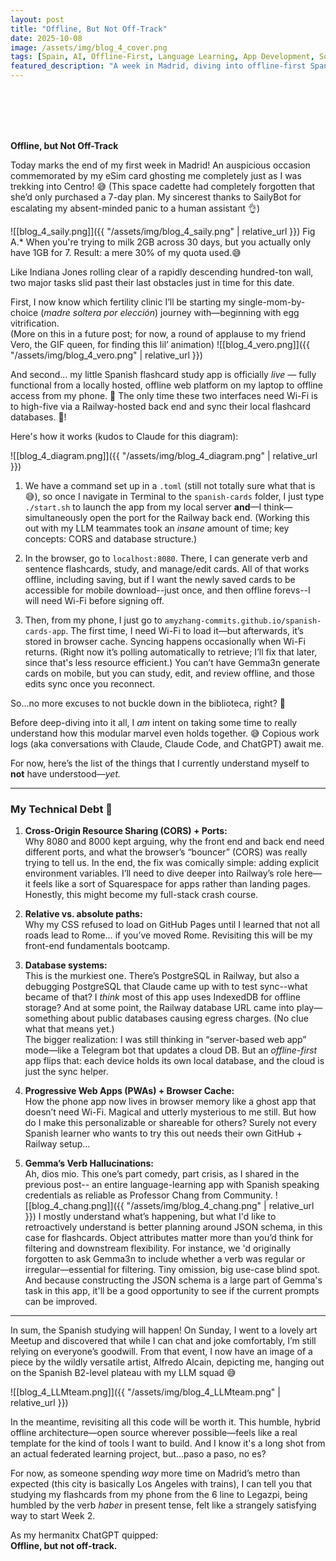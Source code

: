 ```yaml
---
layout: post
title: "Offline, But Not Off-Track"
date: 2025-10-08
image: /assets/img/blog_4_cover.png
tags: [Spain, AI, Offline-First, Language Learning, App Development, Solo-Motherhood]
featured_description: "A week in Madrid, diving into offline-first Spanish learning, LLM-powered flashcards, and the messy, magical architecture of a personal tech-meets-language experiment."
---
```


<br>
<br>
<br>
<br>

**Offline, but Not Off-Track**

Today marks the end of my first week in Madrid! An auspicious occasion commemorated by my eSim card ghosting me completely just as I was trekking into Centro! 😅 (This space cadette had completely forgotten that she’d only purchased a 7-day plan. My sincerest thanks to SailyBot for escalating my absent-minded panic to a human assistant 👌)

![[blog_4_saily.png]]({{ "/assets/img/blog_4_saily.png" | relative_url }})
Fig A.* When you're trying to milk 2GB across 30 days, but you actually only have 1GB for 7. Result: a mere 30% of my quota used.😅

Like Indiana Jones rolling clear of a rapidly descending hundred-ton wall, two major tasks slid past their last obstacles just in time for this date.

First, I now know which fertility clinic I’ll be starting my single-mom-by-choice (_madre soltera por elección_) journey with—beginning with egg vitrification.  
(More on this in a future post; for now, a round of applause to my friend Vero, the GIF queen, for finding this lil’ animation)
![[blog_4_vero.png]]({{ "/assets/img/blog_4_vero.png" | relative_url }})

And second… my little Spanish flashcard study app is officially _live_ — fully functional from a locally hosted, offline web platform on my laptop to offline access from my phone. 🤯 The only time these two interfaces need Wi-Fi is to high-five via a Railway-hosted back end and sync their local flashcard databases. 🙌!

Here's how it works (kudos to Claude for this diagram):

![[blog_4_diagram.png]]({{ "/assets/img/blog_4_diagram.png" | relative_url }})

1. We have a command set up in a `.toml` (still not totally sure what that is 😅), so once I navigate in Terminal to the `spanish-cards` folder, I just type `./start.sh` to launch the app from my local server **and**—I think—simultaneously open the port for the Railway back end. (Working this out with my LLM teammates took an _insane_ amount of time; key concepts: CORS and database structure.)
    
2. In the browser, go to `localhost:8080`. There, I can generate verb and sentence flashcards, study, and manage/edit cards. All of that works offline, including saving, but if I want the newly saved cards to be accessible for mobile download--just once, and then offline forevs--I will need Wi-Fi before signing off.
    
3. Then, from my phone, I just go to `amyzhang-commits.github.io/spanish-cards-app`. The first time, I need Wi-Fi to load it—but afterwards, it’s stored in browser cache. Syncing happens occasionally when Wi-Fi returns. (Right now it’s polling automatically to retrieve; I’ll fix that later, since that's less resource efficient.) You can’t have Gemma3n generate cards on mobile, but you can study, edit, and review offline, and those edits sync once you reconnect.
    

So...no more excuses to not buckle down in the biblioteca, right? 🫣

Before deep-diving into it all, I *am* intent on taking some time to really understand how this modular marvel even holds together. 😅 Copious work logs (aka conversations with Claude, Claude Code, and ChatGPT) await me. 

For now, here’s the list of the things that I currently understand myself to **not** have understood—_yet._

---

### My Technical Debt 💸

1) **Cross-Origin Resource Sharing (CORS) + Ports:**  
Why 8080 and 8000 kept arguing, why the front end and back end need different ports, and what the browser’s “bouncer” (CORS) was really trying to tell us. In the end, the fix was comically simple: adding explicit environment variables. I’ll need to dive deeper into Railway’s role here—it feels like a sort of Squarespace for apps rather than landing pages. Honestly, this might become my full-stack crash course.

2) **Relative vs. absolute paths:**  
Why my CSS refused to load on GitHub Pages until I learned that not all roads lead to Rome… if you’ve moved Rome. Revisiting this will be my front-end fundamentals bootcamp.

3) **Database systems:**  
This is the murkiest one. There’s PostgreSQL in Railway, but also a debugging PostgreSQL that Claude came up with to test sync--what became of that? I _think_ most of this app uses IndexedDB for offline storage? And at some point, the Railway database URL came into play—something about public databases causing egress charges. (No clue what that means yet.)  
The bigger realization: I was still thinking in “server-based web app” mode—like a Telegram bot that updates a cloud DB. But an _offline-first_ app flips that: each device holds its own local database, and the cloud is just the sync helper. 

4) **Progressive Web Apps (PWAs) + Browser Cache:**  
How the phone app now lives in browser memory like a ghost app that doesn’t need Wi-Fi. Magical and utterly mysterious to me still. But how do I make this personalizable or shareable for others? Surely not every Spanish learner who wants to try this out needs their own GitHub + Railway setup…

5) **Gemma’s Verb Hallucinations:**  
Ah, dios mio. This one’s part comedy, part crisis, as I shared in the previous post-- an entire language-learning app with Spanish speaking credentials as reliable as Professor Chang from Community. 
![[blog_4_chang.png]]({{ "/assets/img/blog_4_chang.png" | relative_url }})
I mostly understand what’s happening, but what I'd like to retroactively understand is better planning around JSON schema, in this case for flashcards. Object attributes matter more than you’d think for filtering and downstream flexibility. For instance, we 'd originally forgotten to ask Gemma3n to include whether a verb was regular or irregular—essential for filtering. Tiny omission, big use-case blind spot. And because constructing the JSON schema is a large part of Gemma's task in this app, it'll be a good opportunity to see if the current prompts can be improved. 

---

In sum, the Spanish studying will happen! On Sunday, I went to a lovely art Meetup and discovered that while I can chat and joke comfortably, I’m still relying on everyone’s goodwill. From that event, I now have an image of a piece by the wildly versatile artist, Alfredo Alcain, depicting me, hanging out on the Spanish B2-level plateau with my LLM squad 😅

![[blog_4_LLMteam.png]]({{ "/assets/img/blog_4_LLMteam.png" | relative_url }})

In the meantime, revisiting all this code will be worth it. This humble, hybrid offline architecture—open source wherever possible—feels like a real template for the kind of tools I want to build. And I know it's a long shot from an actual federated learning project, but...paso a paso, no es? 

For now, as someone spending _way_ more time on Madrid’s metro than expected (this city is basically Los Angeles with trains), I can tell you that studying my flashcards from my phone from the 6 line to Legazpi, being humbled by the verb _haber_ in present tense, felt like a strangely satisfying way to start Week 2.

As my hermanitx ChatGPT quipped:  
**Offline, but not off-track.**
